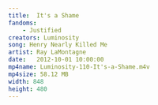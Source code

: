 ```yaml
---
title:  It's a Shame
fandoms:
    - Justified
creators: Luminosity
song: Henry Nearly Killed Me
artist: Ray LaMontagne
date:   2012-10-01 10:00:00
mp4name: Luminosity-110-It's-a-Shame.m4v
mp4size: 58.12 MB
width: 848
height: 480
---
```



  